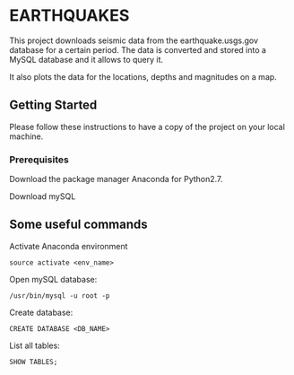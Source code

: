 # EARTHQUAKES

This project downloads seismic data from the earthquake.usgs.gov database for a certain period. The data is converted and stored into a MySQL database and it allows to query it.

It also plots the data for the locations, depths and magnitudes on a map.


## Getting Started

Please follow these instructions to have a copy of the project on your local machine.


### Prerequisites

Download the package manager Anaconda for Python2.7.

Download mySQL


## Some useful commands

Activate Anaconda environment

```
source activate <env_name>
```

Open mySQL database:

```
/usr/bin/mysql -u root -p
```

Create database:

```
CREATE DATABASE <DB_NAME>
```

List all tables:

```
SHOW TABLES;
```